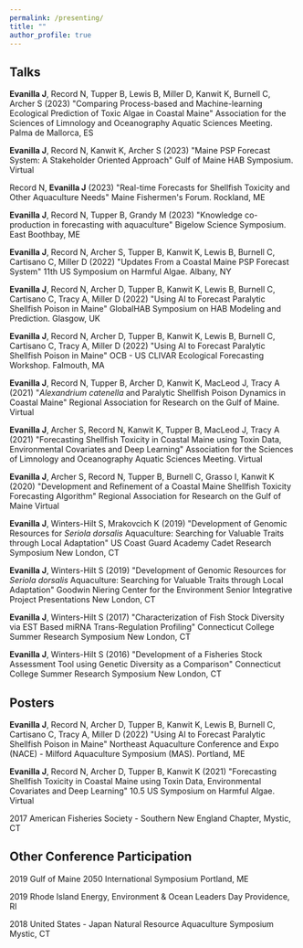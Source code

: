 ```yaml
---
permalink: /presenting/
title: ""
author_profile: true
---
```


## Talks 

**Evanilla J**, Record N, Tupper B, Lewis B, Miller D, Kanwit K, Burnell C, Archer S (2023) "Comparing Process-based and Machine-learning Ecological Prediction of Toxic Algae in Coastal Maine" Association for the Sciences of Limnology and Oceanography Aquatic Sciences Meeting. Palma de Mallorca, ES

**Evanilla J**, Record N, Kanwit K, Archer S (2023) "Maine PSP Forecast System: A Stakeholder Oriented Approach" Gulf of Maine HAB Symposium. Virtual

Record N, **Evanilla J** (2023) "Real-time Forecasts for Shellfish Toxicity and Other Aquaculture Needs" Maine Fishermen's Forum. Rockland, ME

**Evanilla J**, Record N, Tupper B, Grandy M (2023) "Knowledge co-production in forecasting with aquaculture" Bigelow Science Symposium. East Boothbay, ME

**Evanilla J**, Record N, Archer S, Tupper B, Kanwit K, Lewis B, Burnell C, Cartisano C, Miller D (2022) "Updates From a Coastal Maine PSP Forecast System" 11th US Symposium on Harmful Algae. Albany, NY

**Evanilla J**, Record N, Archer D, Tupper B, Kanwit K, Lewis B, Burnell C, Cartisano C, Tracy A, Miller D (2022) "Using AI to Forecast Paralytic Shellfish Poison in Maine" GlobalHAB Symposium on HAB Modeling and Prediction. Glasgow, UK

**Evanilla J**, Record N, Archer D, Tupper B, Kanwit K, Lewis B, Burnell C, Cartisano C, Tracy A, Miller D (2022) "Using AI to Forecast Paralytic Shellfish Poison in Maine" OCB - US CLIVAR Ecological Forecasting Workshop. Falmouth, MA

**Evanilla J**, Record N, Tupper B, Archer D, Kanwit K, MacLeod J, Tracy A (2021) "*Alexandrium catenella* and Paralytic Shellfish Poison Dynamics in Coastal Maine" Regional Association for Research on the Gulf of Maine. Virtual

**Evanilla J**, Archer S, Record N, Kanwit K, Tupper B, MacLeod J, Tracy A (2021) "Forecasting Shellfish Toxicity in Coastal Maine using Toxin Data, Environmental Covariates and Deep Learning" Association for the Sciences of Limnology and Oceanography Aquatic Sciences Meeting. Virtual

**Evanilla J**, Archer S, Record N, Tupper B, Burnell C, Grasso I, Kanwit K (2020) "Development and Refinement of a Coastal Maine Shellfish Toxicity Forecasting Algorithm" Regional Association for Research on the Gulf of Maine Virtual

**Evanilla J**, Winters-Hilt S, Mrakovcich K (2019) "Development of Genomic Resources for *Seriola dorsalis* Aquaculture: Searching for Valuable Traits through Local Adaptation" US Coast Guard Academy Cadet Research Symposium New London, CT

**Evanilla J**, Winters-Hilt S (2019) "Development of Genomic Resources for *Seriola dorsalis* Aquaculture: Searching for Valuable Traits through Local Adaptation" Goodwin Niering Center for the Environment Senior Integrative Project Presentations New London, CT

**Evanilla J**, Winters-Hilt S (2017) "Characterization of Fish Stock Diversity via EST Based miRNA Trans-Regulation Profiling" Connecticut College Summer Research Symposium New London, CT

**Evanilla J**, Winters-Hilt S (2016) "Development of a Fisheries Stock Assessment Tool using Genetic Diversity as a Comparison" Connecticut College Summer Research Symposium New London, CT

## Posters

**Evanilla J**, Record N, Archer D, Tupper B, Kanwit K, Lewis B, Burnell C, Cartisano C, Tracy A, Miller D (2022) "Using AI to Forecast Paralytic Shellfish Poison in Maine" Northeast Aquaculture Conference and Expo (NACE) - Milford Aquaculture Symposium (MAS). Portland, ME

**Evanilla J**, Record N, Archer D, Tupper B, Kanwit K (2021) "Forecasting Shellfish Toxicity in Coastal Maine using Toxin Data, Environmental Covariates and Deep Learning" 10.5 US Symposium on Harmful Algae. Virtual

2017 American Fisheries Society - Southern New England Chapter, Mystic, CT

## Other Conference Participation

2019 Gulf of Maine 2050 International Symposium Portland, ME

2019 Rhode Island Energy, Environment & Ocean Leaders Day Providence, RI

2018 United States - Japan Natural Resource Aquaculture Symposium Mystic, CT


